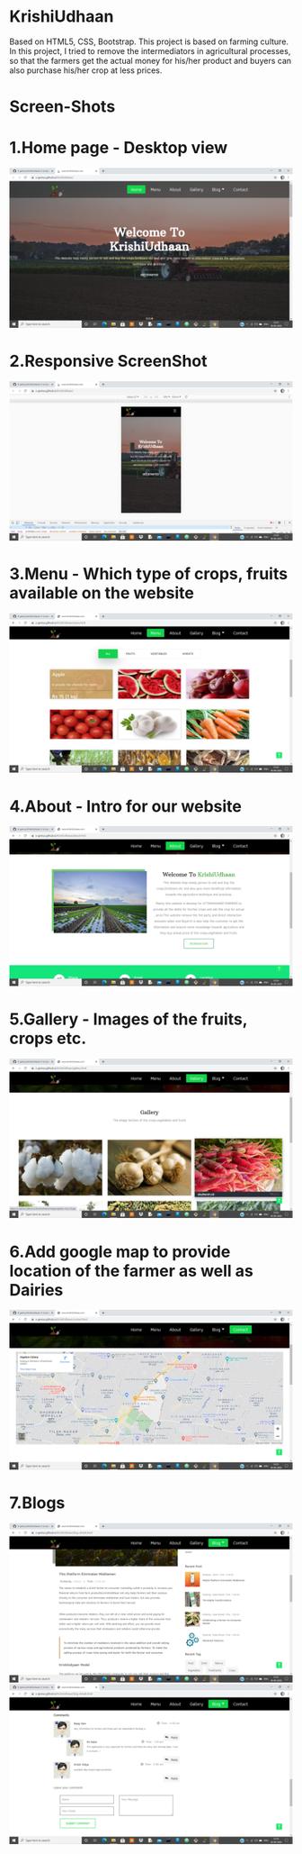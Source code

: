 # KrishiUdhaan
Based on HTML5, CSS, Bootstrap.
This project is based on farming culture. In this project, I tried to remove the intermediators in agricultural processes, so that the farmers get the actual money for his/her product and buyers can also purchase his/her crop at less prices.

# Screen-Shots
# 1.Home page - Desktop view

<img src = "ScreenShots/Desktop.png">

# 2.Responsive ScreenShot

<img src = "ScreenShots/Responsive.png">

# 3.Menu - Which type of crops, fruits available on the website

<img src = "ScreenShots/Menu.png">

# 4.About - Intro for our website

<img src = "ScreenShots/About.png">

# 5.Gallery - Images of the fruits, crops etc.

<img src = "ScreenShots/Gallery.png">

# 6.Add google map to provide location of the farmer as well as Dairies

<img src = "ScreenShots/Map.png">

# 7.Blogs

<img src = "ScreenShots/Blog1.png">
<img src = "ScreenShots/Blog2.png">
